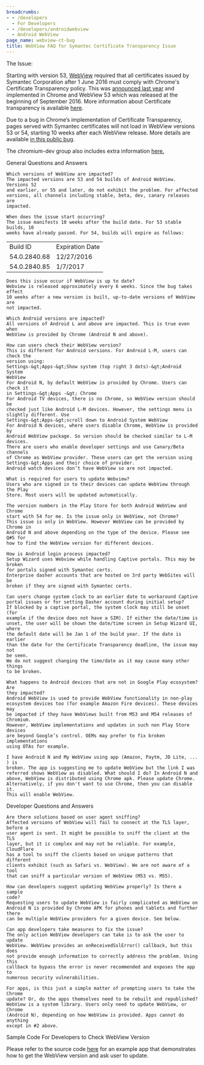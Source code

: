 ```yaml
---
breadcrumbs:
- - /developers
  - For Developers
- - /developers/androidwebview
  - Android WebView
page_name: webview-ct-bug
title: WebView FAQ for Symantec Certificate Transparency Issue
---
```


The Issue:

Starting with version 53,
[WebView](https://developer.android.com/reference/android/webkit/WebView.html)
required that all certificates issued by Symantec Corporation after 1 June 2016
must comply with Chrome's Certificate Transparency policy. This was [announced
last
year](https://security.googleblog.com/2015/10/sustaining-digital-certificate-security.html)
and implemented in Chrome and WebView 53 which was released at the beginning of
September 2016. More information about Certificate transparency is available
[here](https://www.certificate-transparency.org/).

Due to a bug in Chrome’s implementation of Certificate Transparency, pages
served with Symantec certificates will not load in WebView versions 53 or 54,
starting 10 weeks after each WebView release. More details are available [in
this public bug](https://bugs.chromium.org/p/chromium/issues/detail).

The chromium-dev group also includes extra information
[here.](https://groups.google.com/a/chromium.org/forum/#!topic/chromium-dev/_ZILH704AVU)

General Questions and Answers

    Which versions of WebView are impacted?
    The impacted versions are 53 and 54 builds of Android WebView. Versions 52
    and earlier, or 55 and later, do not exhibit the problem. For affected
    versions, all channels including stable, beta, dev, canary releases are
    impacted.

    When does the issue start occurring?
    The issue manifests 10 weeks after the build date. For 53 stable builds, 10
    weeks have already passed. For 54, builds will expire as follows:

<table>
<tr>

<td>Build ID</td>

<td>Expiration Date</td>

</tr>
<tr>

<td>54.0.2840.68</td>

<td>12/27/2016</td>

</tr>
<tr>

<td>54.0.2840.85</td>

<td>1/7/2017</td>

</tr>
</table>

    Does this issue occur if WebView is up to date?
    Webview is released approximately every 6 weeks. Since the bug takes effect
    10 weeks after a new version is built, up-to-date versions of WebView are
    not impacted.

    Which Android versions are impacted?
    All versions of Android L and above are impacted. This is true even when
    WebView is provided by Chrome (Android N and above).

    How can users check their WebView version?
    This is different for Android versions. For Android L-M, users can check the
    version using:
    Settings-&gt;Apps-&gt;Show system (top right 3 dots)-&gt;Android System
    WebView
    For Android N, by default WebView is provided by Chrome. Users can check it
    in Settings-&gt;Apps -&gt; Chrome
    For Android TV devices, there is no Chrome, so WebView version should be
    checked just like Android L-M devices. However, the settings menu is
    slightly different. Use
    Settings-&gt;Apps-&gt;scroll down to Android System WebView
    For Android N devices, where users disable Chrome, WebView is provided by
    Android WebView package. So version should be checked similar to L-M
    devices.
    There are users who enable developer settings and use Canary/Beta channels
    of Chrome as WebView provider. These users can get the version using
    Settings-&gt;Apps and their choice of provider.
    Android watch devices don’t have WebView so are not impacted.

    What is required for users to update Webview?
    Users who are signed in to their devices can update WebView through the Play
    Store. Most users will be updated automatically.

    The version numbers in the Play Store for both Android WebView and Chrome
    start with 54 for me. Is the issue only in WebView, not Chrome?
    This issue is only in WebView. However WebView can be provided by Chrome in
    Android N and above depending on the type of the device. Please see Q#5 for
    how to find the WebView version for different devices.

    How is Android login process impacted?
    Setup Wizard uses Webview while handling Captive portals. This may be broken
    for portals signed with Symantec certs.
    Enterprise dasher accounts that are hosted on 3rd party WebSites will be
    broken if they are signed with Symantec certs.

    Can users change system clock to an earlier date to workaround Captive
    portal issues or for setting Dasher account during initial setup?
    If blocked by a captive portal, the system clock may still be unset (for
    example if the device does not have a SIM). If either the date/time is
    unset, the user will be shown the date/time screen in Setup Wizard UI, where
    the default date will be Jan 1 of the build year. If the date is earlier
    than the date for the Certificate Transparency deadline, the issue may not
    be seen.
    We do not suggest changing the time/date as it may cause many other things
    to be broken.

    What happens to Android devices that are not in Google Play ecosystem? Are
    they impacted?
    Android WebView is used to provide WebView functionality in non-play
    ecosystem devices too (for example Amazon Fire devices). These devices may
    be impacted if they have WebViews built from M53 and M54 releases of
    Chromium.
    However, WebView implementations and updates in such non Play Store devices
    are beyond Google’s control. OEMs may prefer to fix broken implementations
    using OTAs for example.

    I have Android N and My WebView using app (Amazon, Paytm, JD Lite, ... ) is
    broken. The app is suggesting me to update WebView but the link I was
    referred shows WebView as disabled. What should I do? In Android N and
    above, WebView is distributed using Chrome apk. Please update Chrome.
    Alternatively, if you don't want to use Chrome, then you can disable it.
    This will enable WebView.

Developer Questions and Answers

    Are there solutions based on user agent sniffing?
    Affected versions of WebView will fail to connect at the TLS layer, before a
    user agent is sent. It might be possible to sniff the client at the TLS
    layer, but it is complex and may not be reliable. For example, CloudFlare
    has a tool to sniff the clients based on unique patterns that different
    clients exhibit (such as Safari vs. WebView). We are not aware of a tool
    that can sniff a particular version of WebView (M53 vs. M55).

    How can developers suggest updating WebView properly? Is there a sample
    code?
    Requesting users to update WebView is fairly complicated as WebView on
    Android N is provided by Chrome APK for phones and tablets and further there
    can be multiple WebView providers for a given device. See below.

    Can app developers take measures to fix the issue?
    The only action WebView developers can take is to ask the user to update
    WebView. WebView provides an onReceivedSslError() callback, but this does
    not provide enough information to correctly address the problem. Using this
    callback to bypass the error is never recommended and exposes the app to
    numerous security vulnerabilities.

    For apps, is this just a simple matter of prompting users to take the Chrome
    update? Or, do the apps themselves need to be rebuilt and republished?
    WebView is a system library. Users only need to update WebView, or Chrome
    (Android N), depending on how WebView is provided. Apps cannot do anything
    except in #2 above.

Sample Code For Developers to Check WebView Version

Please refer to the source code
[here](https://github.com/ntfschr-chromium/ct_workaround) for an example app
that demonstrates how to get the WebView version and ask user to update.